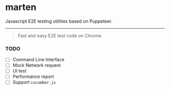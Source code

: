# marten
Javascript E2E testing utilities based on Puppeteer.

-------------------
> Fast and easy E2E test code on Chrome.

### TODO
- [ ] Command Line Interface
- [ ] Mock Network request
- [ ] UI test
- [ ] Performance report
- [ ] Support `cucumber.js`